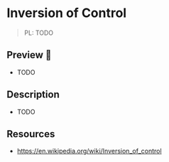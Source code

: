 # Inversion of Control

> PL: TODO

## Preview 🎉

- TODO

## Description

- TODO

## Resources

- <https://en.wikipedia.org/wiki/Inversion_of_control>
